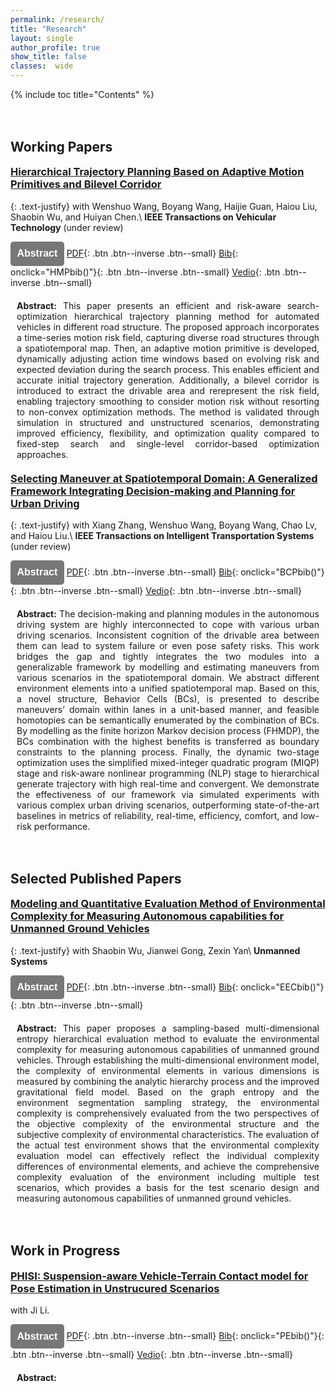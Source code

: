 ```yaml
---
permalink: /research/
title: "Research"
layout: single
author_profile: true
show_title: false
classes:  wide
---
```

<!-- 添加目录 -->
{% include toc title="Contents" %}
<!-- 添加折叠框 -->
<head>
  <meta charset="UTF-8">
  <meta name="viewport" content="width=device-width, initial-scale=1.0">
  <style>
    .collapsible {
      /* 背景颜色设置设置 */
      background-color: #777;
      color: white;
      cursor: pointer;
      /* 调整 padding 大小 */
      padding: 0.65em;
      height: auto; /* 自适应高度 */
      /* 宽度设置 */
      width: auto;
      border: 0px solid #555;
      justify-content: space-between; /* 文本两端对齐 */
      /* 字体设置 */
      outline: none;
      font-size: 16px;
      /* 圆角设置 */
      border-top-left-radius: 5px;
      border-top-right-radius: 5px;
      border-bottom-left-radius: 5px; 
      border-bottom-right-radius: 5px; 
      margin-bottom: 1px;
    }

    .content {
      padding: 0 12px;
      display: none;
      overflow: hidden;
      background-color: #f1f1f1;
      border-top-left-radius: 10px;
      border-top-right-radius: 10px;
      border-bottom-left-radius: 10px; 
      border-bottom-right-radius: 10px; 
    }

    .content p {
      margin-top: 20px; /* 调整文本距离上边的距离 */
      margin-bottom: 20px; /* 调整文本距离上边的距离 */
      margin-left: 10px; /* 调整文本距离上边的距离 */
      margin-right: 10px; /* 调整文本距离上边的距离 */
    }
  </style>
  <style>
    h3 {
      margin-top: 0.5em; /* 自定义行间距，可以根据需要调整 */
    }
    h2 {
      margin-top: 3em; /* 自定义行间距，可以根据需要调整 */
    }
</style>
</head>

<script>
  function toggleContent(contentId) {
    var content = document.getElementById(contentId);
    if (content.style.display === 'block') {
      content.style.display = 'none';
    } else {
      content.style.display = 'block';
    }
  }
</script>
## Working Papers
<!-- **************************research************************** -->
### [Hierarchical Trajectory Planning Based on Adaptive Motion Primitives and Bilevel Corridor]()
{: .text-justify}
with Wenshuo Wang, Boyang Wang, Haijie Guan, Haiou Liu, Shaobin Wu, and Huiyan Chen.\\
**IEEE Transactions on Vehicular Technology** (under review)

<button class="collapsible" onclick="toggleContent('HMPabstract')"><strong>Abstract</strong></button>
[PDF](){: .btn .btn--inverse .btn--small}
[Bib](javascript:void(0);){: onclick="HMPbib()"}{: .btn .btn--inverse .btn--small}
[Vedio](){: .btn .btn--inverse .btn--small} 
<!-- [More Info](){: .btn .btn--primary .btn--small} -->
<div class="content" id="HMPabstract">
  <p style="text-align: justify;">
    <strong>Abstract:</strong> This paper presents an efficient and risk-aware search-optimization hierarchical trajectory planning method for automated vehicles in different road structure. The proposed approach incorporates a time-series motion risk field, capturing diverse road structures through a spatiotemporal map. Then, an adaptive motion primitive is developed, dynamically adjusting action time windows based on evolving risk and expected deviation during the search process. This enables efficient and accurate initial trajectory generation. Additionally, a bilevel corridor is introduced to extract the drivable area and rerepresent the risk field, enabling trajectory smoothing to consider motion risk without resorting to non-convex optimization methods. The method is validated through simulation in structured and unstructured scenarios, demonstrating improved efficiency, flexibility, and optimization quality compared to fixed-step search and single-level corridor-based optimization approaches.
    </p>
</div>

<script>
  function HMPbib() {
    var popupContent = "Addendum After Publication of the Paper";
    // 创建一个新的窗口
    var popupWindow = window.open("", "_blank", "width=400, height=300");
    // 在新窗口中写入文本内容
    popupWindow.document.write("<p>" + popupContent + "</p>");
  }
</script>

<!-- **************************research************************** -->
### [Selecting Maneuver at Spatiotemporal Domain: A Generalized Framework Integrating Decision-making and Planning for Urban Driving]()
{: .text-justify}
with Xiang Zhang, Wenshuo Wang, Boyang Wang, Chao Lv, and Haiou Liu.\\
**IEEE Transactions on Intelligent Transportation Systems** (under review)

<button class="collapsible" onclick="toggleContent('BCPabstract')"><strong>Abstract</strong></button>
[PDF](){: .btn .btn--inverse .btn--small}
[Bib](javascript:void(0); ){: onclick="BCPbib()"}{: .btn .btn--inverse .btn--small}
[Vedio](){: .btn .btn--inverse .btn--small}
<!-- [More Info](){: .btn .btn--primary .btn--small} -->

<div class="content" id="BCPabstract">
  <p style="text-align: justify;">
    <strong>Abstract:</strong> The decision-making and planning modules in the autonomous driving system are highly interconnected to cope with various urban driving scenarios. Inconsistent cognition of the drivable area between them can lead to system failure or even pose safety risks. This work bridges the gap and tightly integrates the two modules into a generalizable framework by modelling and estimating maneuvers from various scenarios in the spatiotemporal domain. We abstract different environment elements into a unified spatiotemporal map. Based on this, a novel structure, Behavior Cells (BCs), is presented to describe maneuvers’ domain within lanes in a unit-based manner, and feasible homotopies can be semantically enumerated by the combination of BCs. By modelling as the finite horizon Markov decision process (FHMDP), the BCs combination with the highest benefits is transferred as boundary constraints to the planning process. Finally, the dynamic two-stage optimization uses the simplified mixed-integer quadratic program (MIQP) stage and risk-aware nonlinear programming (NLP) stage to hierarchical generate trajectory with high real-time and convergent. We demonstrate the effectiveness of our framework via simulated experiments with various complex urban driving scenarios, outperforming state-of-the-art baselines in metrics of reliability, real-time, efficiency, comfort, and low-risk performance.
    </p>
</div>

<script>
  function BCPbib() {
    var popupContent = "Addendum After Publication of the Paper";
    // 创建一个新的窗口
    var popupWindow = window.open("", "_blank", "width=400, height=300");
    // 在新窗口中写入文本内容
    popupWindow.document.write("<p>" + popupContent + "</p>");
  }
</script>



## Selected Published Papers
<!-- **************************research************************** -->
### [Modeling and Quantitative Evaluation Method of Environmental Complexity for Measuring Autonomous capabilities for Unmanned Ground Vehicles]()
{: .text-justify}
with Shaobin Wu, Jianwei Gong, Zexin Yan\\
**Unmanned Systems** 

<button class="collapsible" onclick="toggleContent('EECabstract')"><strong>Abstract</strong></button>
[PDF](){: .btn .btn--inverse .btn--small}
[Bib](javascript:void(0);){: onclick="EECbib()"}{: .btn .btn--inverse .btn--small}
<!-- [More Info](){: .btn .btn--primary .btn--small} -->

<div class="content" id="EECabstract">
  <p style="text-align: justify;">
    <strong>Abstract:</strong> This paper proposes a sampling-based multi-dimensional entropy hierarchical evaluation method to evaluate the environmental complexity for measuring autonomous capabilities of unmanned ground vehicles. Through establishing the multi-dimensional environment model, the complexity of environmental elements in various dimensions is measured by combining the analytic hierarchy process and the improved gravitational field model. Based on the graph entropy and the environment segmentation sampling strategy, the environmental complexity is comprehensively evaluated from the two perspectives of the objective complexity of the environmental structure and the subjective complexity of environmental characteristics. The evaluation of the actual test environment shows that the environmental complexity evaluation model can effectively reflect the individual complexity differences of environmental elements, and achieve the comprehensive complexity evaluation of the environment including multiple test scenarios, which provides a basis for the test scenario design and measuring autonomous capabilities of unmanned ground vehicles.
    </p>
</div>

<script>
  function EECbib() {
    var popupContent = "@article\{wu2023modeling,<br>title=\{Modeling and Quantitative Evaluation Method of Environmental Complexity for Measuring Autonomous Capabilities of Military Unmanned Ground Vehicles\},<br>author=\{Wu, Shaobin and Li, Shihao and Gong, Jianwei and Yan, Zexin\},<br>journal=\{Unmanned Systems\},<br>volume=\{11\},<br>number=\{04\},<br>pages=\{367--382\},<br>year=\{2023\},\npublisher=\{World Scientific\}\}";
    // 创建一个新的窗口
    var popupWindow = window.open("", "_blank", "width=400, height=300");
    // 在新窗口中写入文本内容
    popupWindow.document.write("<p>" + popupContent + "</p>");
  }
</script>


## Work in Progress
### [PHISI: Suspension-aware Vehicle-Terrain Contact model for Pose Estimation in Unstrucured Scenarios]()
with Ji Li.

<button class="collapsible" onclick="toggleContent('PEabstract')"><strong>Abstract</strong></button>
[PDF](){: .btn .btn--inverse .btn--small}
[Bib](javascript:void(0); ){: onclick="PEbib()"}{: .btn .btn--inverse .btn--small}
[Vedio](){: .btn .btn--inverse .btn--small} 
<!-- [More Info](){: .btn .btn--primary .btn--small} -->

<div class="content" id="PEabstract">
  <p style="text-align: justify;">
    <strong>Abstract:</strong> 
    </p>
</div>

<script>
  function PEbib() {
    var popupContent = "Addendum After Publication of the Paper";
    // 创建一个新的窗口
    var popupWindow = window.open("", "_blank", "width=400, height=300");
    // 在新窗口中写入文本内容
    popupWindow.document.write("<p>" + popupContent + "</p>");
  }
</script>
